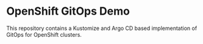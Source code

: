 # OpenShift GitOps Demo

This repository contains a Kustomize and Argo CD based implementation of GitOps for OpenShift clusters.
